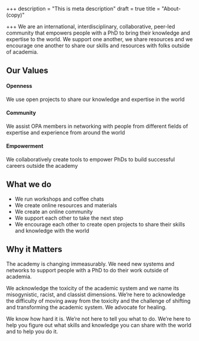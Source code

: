 +++
description = "This is meta description"
draft = true
title = "About-(copy)"

+++
We are an international, interdisciplinary, collaborative, peer-led community that empowers people with a PhD to bring their knowledge and expertise to the world. We support one another, we share resources and we encourage one another to share our skills and resources with folks outside of academia.

## Our Values

#### **Openness**

We use open projects to share our knowledge and expertise in the world

#### **Community**

We assist OPA members in networking with people from different fields of expertise and experience from around the world

#### **Empowerment**

We collaboratively create tools to empower PhDs to build successful careers outside the academy

## What we do

* We run workshops and coffee chats
* We create online resources and materials
* We create an online community
* We support each other to take the next step
* We encourage each other to create open projects to share their skills and knowledge with the world

## Why it Matters

The academy is changing immeasurably. We need new systems and networks to support people with a PhD to do their work outside of academia.

We acknowledge the toxicity of the academic system and we name its misogynistic, racist, and classist dimensions. We’re here to acknowledge the difficulty of moving away from the toxicity and the challenge of shifting and transforming the academic system. We advocate for healing.

We know how hard it is. We’re not here to tell you what to do. We’re here to help you figure out what skills and knowledge you can share with the world and to help you do it.